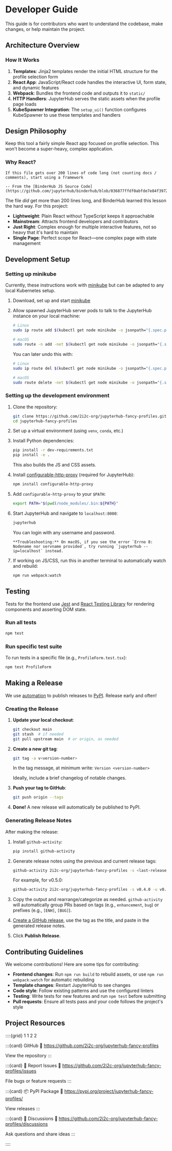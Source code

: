 # Developer Guide

This guide is for contributors who want to understand the codebase, make changes, or help maintain the project.

## Architecture Overview

### How It Works

1. **Templates**: Jinja2 templates render the initial HTML structure for the profile selection form
2. **React App**: JavaScript/React code handles the interactive UI, form state, and dynamic features
3. **Webpack**: Bundles the frontend code and outputs it to `static/`
4. **HTTP Handlers**: JupyterHub serves the static assets when the profile page loads
5. **KubeSpawner Integration**: The `setup_ui()` function configures KubeSpawner to use these templates and handlers

## Design Philosophy

Keep this tool a fairly simple React app focused on profile selection.
This won't become a super-heavy, complex application. 

### Why React?

```{pull-quote}
If this file gets over 200 lines of code long (not counting docs / comments), start using a framework

-- From the [BinderHub JS Source Code](https://github.com/jupyterhub/binderhub/blob/036877ffdf0abfde7e84f3972c7d0478cf4f7cb2/binderhub/static/js/index.js#L1)
```

The file _did_ get more than 200 lines long, and BinderHub learned this lesson the hard way. For this project:

- **Lightweight**: Plain React without TypeScript keeps it approachable
- **Mainstream**: Attracts frontend developers and contributors
- **Just Right**: Complex enough for multiple interactive features, not so heavy that it's hard to maintain
- **Single Page**: Perfect scope for React—one complex page with state management

## Development Setup

### Setting up minikube

Currently, these instructions work with [minikube](https://minikube.sigs.k8s.io/docs/start/) but can be adapted to any local Kubernetes setup.

1. Download, set up and start [minikube](https://minikube.sigs.k8s.io/docs/start/)

2. Allow spawned JupyterHub server pods to talk to the JupyterHub instance on your local machine:

   ```bash
   # Linux
   sudo ip route add $(kubectl get node minikube -o jsonpath="{.spec.podCIDR}") via $(minikube ip)

   # macOS
   sudo route -n add -net $(kubectl get node minikube -o jsonpath="{.spec.podCIDR}") $(minikube ip)
   ```

   You can later undo this with:

   ```bash
   # Linux
   sudo ip route del $(kubectl get node minikube -o jsonpath="{.spec.podCIDR}")

   # macOS
   sudo route delete -net $(kubectl get node minikube -o jsonpath="{.spec.podCIDR}")
   ```

### Setting up the development environment

1. Clone the repository:
   ```bash
   git clone https://github.com/2i2c-org/jupyterhub-fancy-profiles.git
   cd jupyterhub-fancy-profiles
   ```

2. Set up a virtual environment (using `venv`, `conda`, etc.)

3. Install Python dependencies:
   ```bash
   pip install -r dev-requirements.txt
   pip install -e .
   ```

   This also builds the JS and CSS assets.

4. Install [configurable-http-proxy](https://github.com/jupyterhub/configurable-http-proxy/) (required for JupyterHub):
   ```bash
   npm install configurable-http-proxy
   ```

5. Add `configurable-http-proxy` to your `$PATH`:
   ```bash
   export PATH="$(pwd)/node_modules/.bin:${PATH}"
   ```

6. Start JupyterHub and navigate to `localhost:8000`:
   ```bash
   jupyterhub
   ```

   You can login with any username and password.

   ```{tip}
   **Troubleshooting:** On macOS, if you see the error `Errno 8: Nodename nor servname provided`, try running `jupyterhub --ip=localhost` instead.
   ```

7. If working on JS/CSS, run this in another terminal to automatically watch and rebuild:
   ```bash
   npm run webpack:watch
   ```

## Testing

Tests for the frontend use [Jest](https://jestjs.io) and [React Testing Library](https://testing-library.com/docs/react-testing-library/intro/) for rendering components and asserting DOM state.

### Run all tests

```bash
npm test
```

### Run specific test suite

To run tests in a specific file (e.g., `ProfileForm.test.tsx`):

```bash
npm test ProfileForm
```

## Making a Release

We use [automation](https://github.com/pypa/gh-action-pypi-publish/) to publish releases to [PyPI](https://pypi.org/project/jupyterhub-fancy-profiles/). Release early and often!

### Creating the Release

1. **Update your local checkout**:
   ```bash
   git checkout main
   git stash  # if needed
   git pull upstream main  # or origin, as needed
   ```

2. **Create a new git tag**:
   ```bash
   git tag -a v<version-number>
   ```

   In the tag message, at minimum write: `Version <version-number>`

   Ideally, include a brief changelog of notable changes.

3. **Push your tag to GitHub**:
   ```bash
   git push origin --tags
   ```

4. **Done!** A new release will automatically be published to PyPI.

### Generating Release Notes

After making the release:

1. Install `github-activity`:
   ```bash
   pip install github-activity
   ```

2. Generate release notes using the previous and current release tags:
   ```bash
   github-activity 2i2c-org/jupyterhub-fancy-profiles -s <last-release-tag> -u <this-release-tag>
   ```

   For example, for v0.5.0:
   ```bash
   github-activity 2i2c-org/jupyterhub-fancy-profiles -s v0.4.0 -u v0.5.0
   ```

3. Copy the output and rearrange/categorize as needed. `github-activity` will automatically group PRs based on tags (e.g., `enhancement`, `bug`) or prefixes (e.g., `[ENH]`, `[BUG]`).

4. [Create a GitHub release](https://github.com/2i2c-org/jupyterhub-fancy-profiles/releases/new), use the tag as the title, and paste in the generated release notes.

5. Click **Publish Release**.

## Contributing Guidelines

We welcome contributions! Here are some tips for contributing:

- **Frontend changes**: Run `npm run build` to rebuild assets, or use `npm run webpack:watch` for automatic rebuilding
- **Template changes**: Restart JupyterHub to see changes
- **Code style**: Follow existing patterns and use the configured linters
- **Testing**: Write tests for new features and run `npm test` before submitting
- **Pull requests**: Ensure all tests pass and your code follows the project's style

## Project Resources

::::{grid} 1 1 2 2

:::{card} GitHub
:link: https://github.com/2i2c-org/jupyterhub-fancy-profiles

View the repository
:::

:::{card} 🐛 Report Issues
:link: https://github.com/2i2c-org/jupyterhub-fancy-profiles/issues

File bugs or feature requests
:::

:::{card} 📦 PyPI Package
:link: https://pypi.org/project/jupyterhub-fancy-profiles/

View releases
:::

:::{card} 💬 Discussions
:link: https://github.com/2i2c-org/jupyterhub-fancy-profiles/discussions

Ask questions and share ideas
:::

::::

